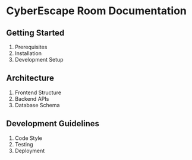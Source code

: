 # CyberEscape Room Documentation

## Getting Started
1. Prerequisites
2. Installation
3. Development Setup

## Architecture
1. Frontend Structure
2. Backend APIs
3. Database Schema

## Development Guidelines
1. Code Style
2. Testing
3. Deployment 